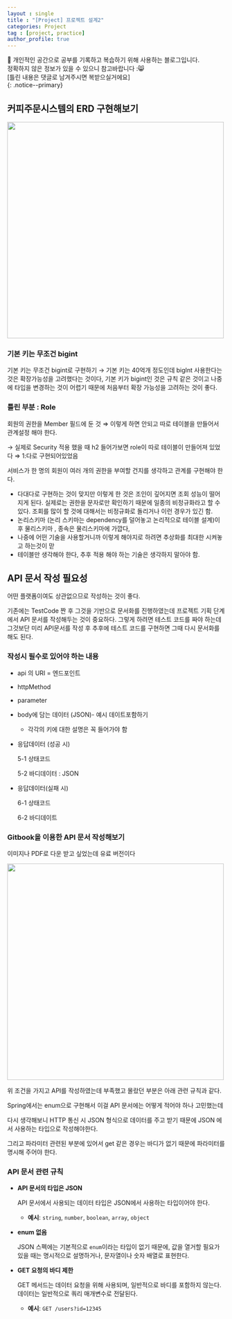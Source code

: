 ```yaml
---
layout : single
title : "[Project] 프로젝트 설계2"
categories: Project
tag : [project, practice]
author_profile: true
---
```


📌 개인적인 공간으로 공부를 기록하고 복습하기 위해 사용하는 블로그입니다. <br>
정확하지 않은 정보가 있을 수 있으니 참고바랍니다 :😸 <br>
[틀린 내용은 댓글로 남겨주시면 복받으실거에요]  
{: .notice--primary}



## 커피주문시스템의 ERD 구현해보기

<img src="https://github.com/user-attachments/assets/4dc01004-f927-496f-b137-08c7249de3a9" width=500/>

### 기본 키는 무조건 bigint

기본 키는 무조건 bigint로 구현하기 →  기본 키는 40억개 정도인데  bigInt 사용한다는 것은 확장가능성을 고려했다는 것이다, 기본 키가 bigint인 것은 규칙 같은 것이고 나중에 타입을 변경하는 것이 어렵기 때문에 처음부터 확장 가능성을 고려하는 것이 좋다.

### **틀린 부분 : Role**

회원의 권한을 Member 필드에 둔 것 ⇒ 이렇게 하면 안되고 따로 테이블을 만들어서 관계설정 해야 한다.

→ 실제로 Security 적용 했을 때 h2 들어가보면 role이 따로 테이블이 만들어져 있었다 ⇒  1:다로 구현되어있었음

서비스가 한 명의 회원이 여러 개의 권한을 부여할 건지를 생각하고 관계를 구현해야 한다.

- 다대다로 구현하는 것이 맞지만 이렇게 한 것은 조인이 깊어지면 조회 성능이 떨어지게 된다. 실제로는 권한을 문자로만 확인하기 때문에 일종의 비정규화라고 할 수 있다. 조회를 많이 할 것에 대해서는 비정규화로 돌리거나 이런 경우가 있긴 함.
- 논리스키마 (논리 스키마는 dependency를 덜어놓고 논리적으로 테이블 설계)이후 물리스키마 , 종속은 물리스키마에 가깝다,
- 나중에 어떤 기술을 사용할거니까 이렇게 해야지로 하려면 추상화를 최대한 시켜놓고 하는것이 맏
- 테이블만 생각해야 한다, 추후 적용 해야 하는 기술은 생각하지 말아야 함.

## **API 문서 작성 필요성**

어떤 플랫폼이여도 상관없으므로 작성하는 것이 좋다.

기존에는 TestCode 짠 후 그것을 기반으로 문서화를 진행하였는데 프로젝트 기획 단계에서 API 문서를 작성해두는 것이 중요하다. 그렇게 하려면 테스트 코드를 짜야 하는데 그것보단 미리 API문서를 작성 후 추후에 테스트 코드를 구현하면 그때 다시 문서화를 해도 된다. 

### 작성시 필수로 있어야 하는 내용

- api 의 URI = 엔드포인트
- httpMethod
- parameter
- body에 담는 데이터 (JSON)- 예시 데이트포함하기
    - 각각의 키에 대한 설명은 꼭 들어가야 함
- 응답데이터 (성공 시)
    
    5-1 상태코드
    
    5-2 바디데이터 : JSON
    
- 응답데이터(실패 시)
    
    6-1 상태코드 
    
    6-2 바디데이트 
    

### Gitbook을 이용한 API 문서 작성해보기

이미지나 PDF로 다운 받고 싶었는데 유료 버전이다

<img src = "https://github.com/user-attachments/assets/2e178cf4-b482-47be-83b6-25639ac53c55" width=500>

위 조건을 가지고 API를 작성하였는데 부족했고 몰랐던 부분은 아래 관련 규칙과 같다.

Spring에서는 enum으로 구현해서 이걸 API 문서에는 어떻게 적어야 하나 고민했는데 

다시 생각해보니 HTTP 통신 시 JSON 형식으로 데이터를 주고 받기 때문에 JSON 에서 사용하는 타입으로 작성해야한다.

그리고 파라미터 관련된 부분에 있어서 get 같은 경우는 바디가 없기 때문에 파라미터를 명시해 주어야 한다.

### API 문서 관련 규칙

- **API 문서의 타입은 JSON**
    
    API 문서에서 사용되는 데이터 타입은 JSON에서 사용하는 타입이어야 한다. 
    
    - **예시**: `string`, `number`, `boolean`, `array`, `object`
- **enum 없음**
    
    JSON 스펙에는 기본적으로 `enum`이라는 타입이 없기 때문에, 값을 열거할 필요가 있을 때는 명시적으로 설명하거나, 문자열이나 숫자 배열로 표현한다.
    
- **GET 요청의 바디 제한**
    
    GET 메서드는 데이터 요청을 위해 사용되며, 일반적으로 바디를 포함하지 않는다. 데이터는 일반적으로 쿼리 매개변수로 전달된다.
    
    - **예시**: `GET /users?id=12345`
